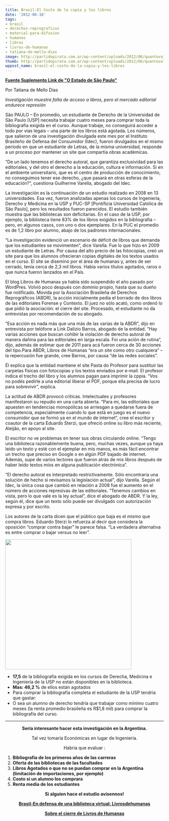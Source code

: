 ```yaml
---
title: Brasil-El Costo de la copia y los libros
date: '2012-06-18'
tags:
- brasil
- derechos-reprograficos
- material-para-difusion
- humanas
- libros
- livros-de-humanas
- tatiana-de-mello-dias
image: http://partidopirata.com.ar/wp-content/uploads/2012/06/quantovale.jpg
thumb: http://partidopirata.com.ar/wp-content/uploads/2012/06/quantovale-150x150.jpg
wppost_name: brasil-el-costo-de-la-copia-y-los-libros
---
```


<strong><a href="http://blogs.estadao.com.br/link/o-custo-da-copia/" target="_blank">Fuente Suplemento Link de "O Estado de São Paulo"</a></strong>

Por Tatiana de Mello Dias

<em>Investigación muestra falta de acceso a libros, pero el mercado editorial endurece represión</em>

São PAULO – En promedio, un estudiante de Derecho de la Universidad de São Paulo [USP] necesita trabajar cuatro meses para comprar toda la bibliografia exigida en el curso. Aunque trabaje, no conseguirá acceder a todo por vias legais – una parte de los libros está agotada. Los números, que salieron de una investigación divulgada este mes por el Instituto Brasileño de Defensa del Consumidor (Idec), fueron divulgados en el mismo período en que un estudiante de Letras, de la misma universidad, responde a un proceso por mantener un site que compartía obras académicas.

“De un lado tenemos el derecho autoral, que garantiza exclusividad para las editoriales, y del otro el derecho a la educación, cultura e información. Si en el ambiente universitario, que es el centro de producción de conocimiento, no conseguimos tener ese derecho, ¿que pasará en otras esferas de la educación?”, cuestiona Guilherme Varella, abogado del Idec.

La investigación es la continuación de un estudio realizado en 2008 en 13 universidades. Esa vez, fueron analizadas apenas los cursos de Ingenieria, Derecho y Medicina en la USP y PUC-SP [Pontificia Universidad Católica de São Paulo], pero los resultados fueron parecidos. El estudio también muestra que las bibliotecas son deficitarias. En el caso de la USP, por ejemplo, la biblioteca tiene 83% de los libros exigidos en la bibliografia – pero, en algunos casos, con uno o dos ejemplares. En la PUC el promedio es de 1,2 libro por alumno, abajo de los padrones internacionales.

“La investigación evidenció un escenario de déficit de libros que demanda que los estudiantes se movimenten”, dice Varella. Fue lo que hizo en 2009 un estudiante de Letras. Por causa del alto precio de las fotocopias, creó un site para que los alumnos ofrecieran copias digitales de los textos usados en el curso. El site se diseminó por el área de humanas y, antes de ser cerrado, tenía cerca de 2,3 mil libros. Había varios títulos agotados, raros o que nunca fueron lanzados en el País.

El blog Libros de Humanas ya había sido suspendido el año pasado por WordPres. Volvió poco después con dominio propio, hasta que su dueño fue notificado. Movida por la Asociación Brasileña de Derechos Reprográficos (ABDR), la acción inicialmente pedia el borrado de dos libros de las editoriales Forense y Contexto. El juez no sólo acató, como ordenó lo que pidió la asociación: el cierre del site. Procesado, el estudiante no da entrevistas por recomendación de su abogado.

“Esa acción es nada más que una más de las varias de la ABDR”, dijo en entrevista por telófone a Link Dalizio Barros, abogado de la entidad. “Hay varias acciones que buscan cohibir la violación de derecho autoral de manera dañina para las editoriales en larga escala. Foi una ación de rutina”, dijo, además de estimar que de 2011 para acá fueron cerca de 30 acciones del tipo.Para ABDR, Libros de Humanas “era un site como otro cualquiera” – la repercusión fue grande, cree Barros, por causa “de las redes sociales”.

Él explica que la entidad mantiene el site Pasta do Profesor para sustituir las carpetas físicas con fotocopias y los textos enviados por e-mail. El profesor indica el trecho del libro y los alumnos pagan para imprimir la cppia. “Vos no podés pedirle a una editorial liberar el PDF, porque ella precisa de lucro para sobrevivir”, explica.

La actitud de ABDR provocó críticas. Intelectuales y profesores manifestaron su repudio en una carta abierta. “Para mi, las editoriales que apuesten en tendencias monopólicas se arriesgan a quedarse fuera de competencia, especialmente cuando lo que está en juego es el nuevo consumidor que se formó ya en el mundo de internet”, cree el escritor y coautor de la carta Eduardo Sterzi, que ofreció online su libro más reciente, Aleijão, en apoyo al site.

El escritor no ve problemas en tener sus obras circulando online. “Tengo una biblioteca razonablemente buena, pero, muchas vezes, aunque ya haya leido un texto y esté con el ejemplar en mis manos, es más fácil encontrar un trecho que preciso en Google o en algún PDF bajado de internet. Además, supe de varios lectores que fueron atrás de mis libros después de haber leido textos míos en alguna publicación electrónica”.

“El derecho autoral es interpretado restrictivamente. Sólo encontraria una solución de hecho si revisamos la legislación actual”, dijo Varella. Según el Idec, la única cosa que cambió en relación a 2008 fue el aumento en el número de acciones represivas de las editoriales. “Tenemos cambios en vista, pero lo que vale es la ley actual”, dice el abogado de ABDR. Y la ley, según él, dice que un texto sólo puede ser divulgado con autorización expresa y por escrito.

Los autores de la carta dicen que el público que baja es el mismo que compra libros. Eduardo Sterzi lo refuerza al decir que considera la oposición “comprar contra bajar” le parece falsa. “La verdadera alternativa es entre comprar o bajar versus no leer”.

<a href="http://partidopirata.com.ar/wp-content/uploads/2012/06/quantovale.jpg"><img class=" wp-image-4812 " title="quantovale" src="http://partidopirata.com.ar/wp-content/uploads/2012/06/quantovale-290x300.jpg" alt="" width="401" height="414" /></a>

<ul>
	<li><strong>17,5</strong> de la bibliografía exigida en los cursos de Derecha, Medicina e Ingeniería de la USP no están disponibles en la biblioteca.</li>
	<li><strong>Mas: 46,2 %</strong> de ellos están agotados</li>
	<li>Para comprar la bibliografía completa el estudiante de la USP tendría que gastar:</li>
	<li>O sea un alumno de derecho tendría que trabajar como mínimo cuatro meses (la renta promedio brasileña es R$1,8 mil) para comprar la bibliografía del curso.</li>
</ul>

<hr />
<p style="text-align: center;"><strong>Sería interesante hacer esta investigación en la Argentina.</strong></p>
<p style="text-align: center;">Tal vez tomaría Económicas en lugar de Ingeniería.</p>
<p style="text-align: center;">Habria que evaluar :</p>

<ol>
	<li><strong>Bibliografía de los primeros años de las carreras</strong></li>
	<li><strong>Oferta de las bibliotecas de las facultades</strong></li>
	<li><strong>Libros Agotados o que no se puedan comprar en la Argentina (limitación de importaciones, por ejemplo)</strong></li>
	<li><strong>Costo si un alumno los comprara</strong></li>
	<li><strong>Renta media de los estudiantes</strong></li>
</ol>
<p style="text-align: center;"><strong>Si alguien hace el estudio avísennos!</strong></p>
<p style="text-align: center;"><strong><a href="http://partidopirata.com.ar/4635/brasil-en-defensa-de-una-biblioteca-virtual-caso-livrosdehumanas">Brasil-En defensa de una biblioteca virtual: Livrosdehumanas</a></strong></p>
<p style="text-align: center;"><strong><a href="http://partidopirata.com.ar/4548/brasil-cierre-de-biblioteca-virtual-libro-impreso-pdf-legal-o-ilegal-livrosdehumanas-org-se-defiende">Sobre el cierre de Livros de Humanas</a></strong></p>
